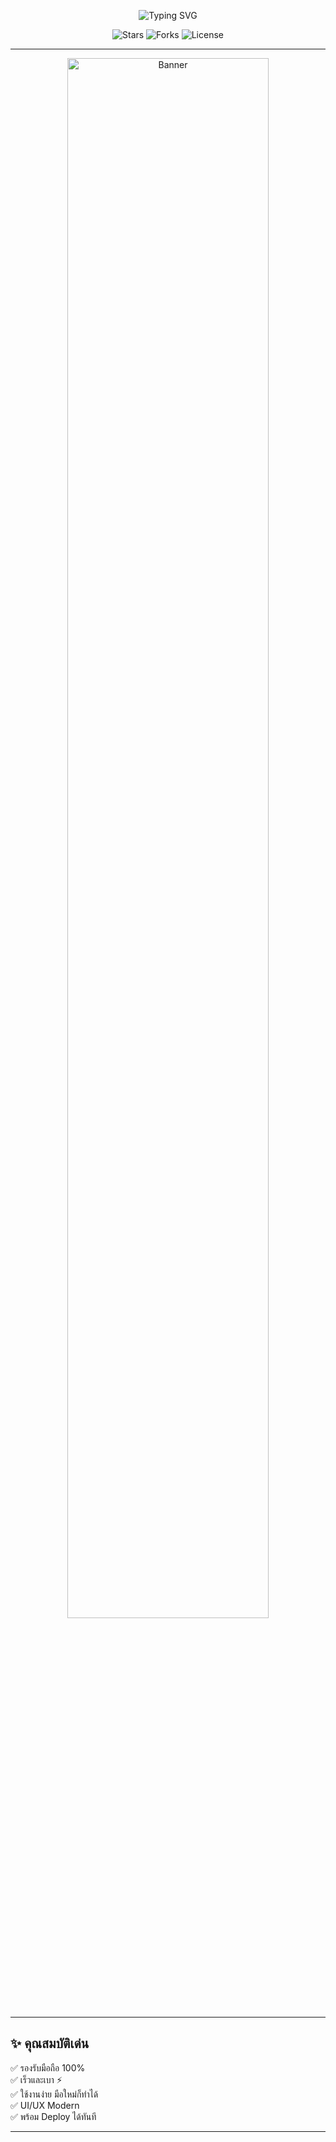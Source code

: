 <!-- README.md -->

<p align="center">
  <img src="https://readme-typing-svg.demolab.com?font=Fira+Code&pause=1000&color=00F5FF&center=true&vCenter=true&width=435&lines=🚀+Project+Name;✨+คำโปรยที่ทำให้คนกด+Star+ทันที" alt="Typing SVG" />
</p>

<p align="center">
  <img src="https://img.shields.io/github/stars/yourusername/yourrepo?color=%23ff9e64&label=Stars&logo=github&style=for-the-badge" alt="Stars">
  <img src="https://img.shields.io/github/forks/yourusername/yourrepo?color=%23fca503&label=Forks&logo=github&style=for-the-badge" alt="Forks">
  <img src="https://img.shields.io/github/license/yourusername/yourrepo?color=%2383d475&label=License&logo=open-source-initiative&style=for-the-badge" alt="License">
</p>

---

<p align="center">
  <img src="https://github.com/yourusername/yourrepo/assets/youruser/yourimageid" alt="Banner" width="80%" />
</p>

---

## ✨ คุณสมบัติเด่น

✅ รองรับมือถือ 100%  
✅ เร็วและเบา ⚡  
✅ ใช้งานง่าย มือใหม่ก็ทำได้  
✅ UI/UX Modern  
✅ พร้อม Deploy ได้ทันที

---
